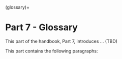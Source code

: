 (glossary)=
# Part 7 - Glossary

This part of the handbook, Part 7, introduces ... (TBD)


This part contains the following paragraphs:
```{tableofcontents}
```